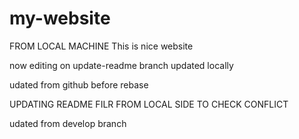 # my-website
FROM LOCAL MACHINE
This is nice website

now editing on update-readme branch
updated locally

udated from github before rebase


UPDATING README FILR FROM LOCAL SIDE
TO CHECK CONFLICT

udated from develop branch
